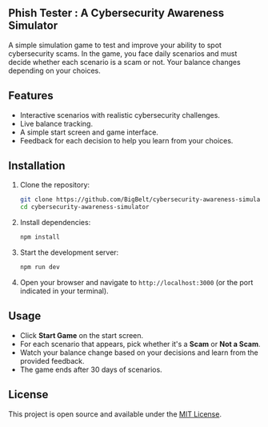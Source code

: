 ## Phish Tester : A Cybersecurity Awareness Simulator

A simple simulation game to test and improve your ability to spot cybersecurity scams. In the game, you face daily scenarios and must decide whether each scenario is a scam or not. Your balance changes depending on your choices.

## Features

- Interactive scenarios with realistic cybersecurity challenges.
- Live balance tracking.
- A simple start screen and game interface.
- Feedback for each decision to help you learn from your choices.

## Installation

1. Clone the repository:

   ```bash
   git clone https://github.com/BigBelt/cybersecurity-awareness-simulator.git
   cd cybersecurity-awareness-simulator
   ```

2. Install dependencies:

   ```bash
   npm install
   ```

3. Start the development server:

   ```bash
   npm run dev
   ```

4. Open your browser and navigate to `http://localhost:3000` (or the port indicated in your terminal).

## Usage

- Click **Start Game** on the start screen.
- For each scenario that appears, pick whether it's a **Scam** or **Not a Scam**.
- Watch your balance change based on your decisions and learn from the provided feedback.
- The game ends after 30 days of scenarios.


## License

This project is open source and available under the [MIT License](LICENSE).
